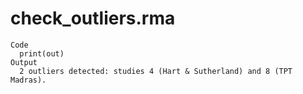 # check_outliers.rma

    Code
      print(out)
    Output
      2 outliers detected: studies 4 (Hart & Sutherland) and 8 (TPT Madras).

